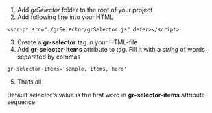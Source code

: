 1. Add _grSelector_ folder to the root of your project
2. Add following line into your HTML 
```
<script src="./grSelector/grSelector.js" defer></script>
```
3. Create a __gr-selector__ tag in your HTML-file
4. Add __gr-selector-items__ attribute to tag. Fill it with a _string_ of words separated by commas
```
gr-selector-items='sample, items, here'
```
5. Thats all

Default selector's value is the first word in __gr-selector-items__ attribute sequence
